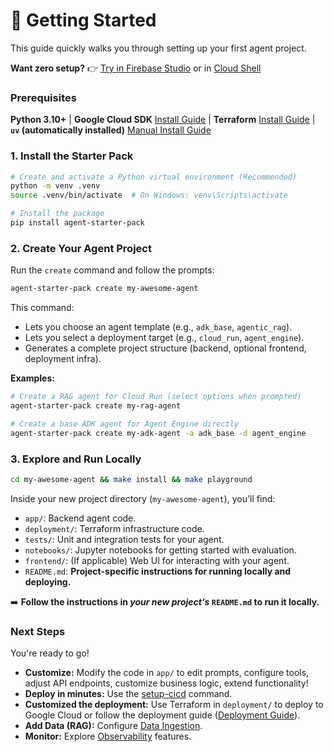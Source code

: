 
# 🚀 Getting Started

This guide quickly walks you through setting up your first agent project.

**Want zero setup?** 👉 [Try in Firebase Studio](https://studio.firebase.google.com/new?template=https%3A%2F%2Fgithub.com%2FGoogleCloudPlatform%2Fagent-starter-pack%2Ftree%2Fmain%2Fsrc%2Fresources%2Fidx) or in [Cloud Shell](https://shell.cloud.google.com/cloudshell/editor?cloudshell_git_repo=https%3A%2F%2Fgithub.com%2Feliasecchig%2Fasp-open-in-cloud-shell&cloudshell_print=open-in-cs)

### Prerequisites

**Python 3.10+** | **Google Cloud SDK** [Install Guide](https://cloud.google.com/sdk/docs/install) | **Terraform** [Install Guide](https://developer.hashicorp.com/terraform/downloads) | **`uv` (automatically installed)** [Manual Install Guide](https://docs.astral.sh/uv/getting-started/installation/)

### 1. Install the Starter Pack

```bash
# Create and activate a Python virtual environment (Recommended)
python -m venv .venv
source .venv/bin/activate  # On Windows: venv\Scripts\activate

# Install the package
pip install agent-starter-pack
```

### 2. Create Your Agent Project

Run the `create` command and follow the prompts:

```bash
agent-starter-pack create my-awesome-agent
```

This command:
*   Lets you choose an agent template (e.g., `adk_base`, `agentic_rag`).
*   Lets you select a deployment target (e.g., `cloud_run`, `agent_engine`).
*   Generates a complete project structure (backend, optional frontend, deployment infra).

**Examples:**

```bash
# Create a RAG agent for Cloud Run (select options when prompted)
agent-starter-pack create my-rag-agent

# Create a base ADK agent for Agent Engine directly
agent-starter-pack create my-adk-agent -a adk_base -d agent_engine
```

### 3. Explore and Run Locally

```bash
cd my-awesome-agent && make install && make playground
```

Inside your new project directory (`my-awesome-agent`), you'll find:

*   `app/`: Backend agent code.
*   `deployment/`: Terraform infrastructure code.
*   `tests/`: Unit and integration tests for your agent.
*   `notebooks/`: Jupyter notebooks for getting started with evaluation.
*   `frontend/`: (If applicable) Web UI for interacting with your agent.
*   `README.md`: **Project-specific instructions for running locally and deploying.**

➡️ **Follow the instructions in *your new project's* `README.md` to run it locally.**

### Next Steps

You're ready to go!

*   **Customize:** Modify the code in `app/` to edit prompts, configure tools, adjust API endpoints, customize business logic, extend functionality!
*   **Deploy in minutes:** Use the [setup-cicd](/cli/setup_cicd) command.
*   **Customized the deployment:** Use Terraform in `deployment/` to deploy to Google Cloud or follow the deployment guide ([Deployment Guide](/guide/deployment)). 
*   **Add Data (RAG):** Configure [Data Ingestion](/guide/data-ingestion).
*   **Monitor:** Explore [Observability](/guide/observability) features.
